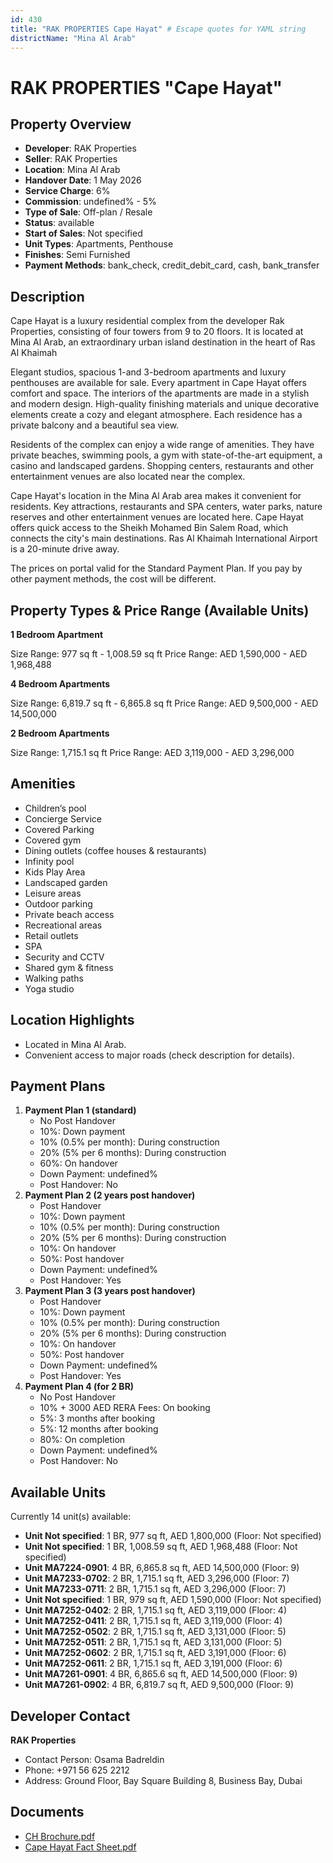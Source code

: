 ```yaml
---
id: 430
title: "RAK PROPERTIES Cape Hayat" # Escape quotes for YAML string
districtName: "Mina Al Arab"
---
```


# RAK PROPERTIES "Cape Hayat"

## Property Overview
- **Developer**: RAK Properties
- **Seller**: RAK Properties
- **Location**: Mina Al Arab
- **Handover Date**: 1 May 2026
- **Service Charge**: 6%
- **Commission**: undefined% - 5%
- **Type of Sale**: Off-plan / Resale
- **Status**: available
- **Start of Sales**: Not specified
- **Unit Types**: Apartments, Penthouse
- **Finishes**: Semi Furnished
- **Payment Methods**: bank_check, credit_debit_card, cash, bank_transfer

## Description
Cape Hayat is a luxury residential complex from the developer Rak Properties, consisting of four towers from 9 to 20 floors. It is located at Mina Al Arab, an extraordinary urban island destination in the heart of Ras Al Khaimah

Elegant studios, spacious 1-and 3-bedroom apartments and luxury penthouses are available for sale. Every apartment in Cape Hayat offers comfort and space. The interiors of the apartments are made in a stylish and modern design. High-quality finishing materials and unique decorative elements create a cozy and elegant atmosphere. Each residence has a private balcony and a beautiful sea view. 

Residents of the complex can enjoy a wide range of amenities. They have private beaches, swimming pools, a gym with state-of-the-art equipment, a casino and landscaped gardens. Shopping centers, restaurants and other entertainment venues are also located near the complex.

Cape Hayat's location in the Mina Al Arab area makes it convenient for residents. Key attractions, restaurants and SPA centers, water parks, nature reserves and other entertainment venues are located here. Cape Hayat offers quick access to the Sheikh Mohamed Bin Salem Road, which connects the city's main destinations. Ras Al Khaimah International Airport is a 20-minute drive away.

The prices on portal valid for the Standard Payment Plan. If you pay by other payment methods, the cost will be different.

## Property Types & Price Range (Available Units)
**1 Bedroom Apartment**

Size Range: 977 sq ft - 1,008.59 sq ft
Price Range: AED 1,590,000 - AED 1,968,488

**4 Bedroom Apartments**

Size Range: 6,819.7 sq ft - 6,865.8 sq ft
Price Range: AED 9,500,000 - AED 14,500,000

**2 Bedroom Apartments**

Size Range: 1,715.1 sq ft
Price Range: AED 3,119,000 - AED 3,296,000

## Amenities
- Children’s pool
- Concierge Service
- Covered Parking
- Covered gym
- Dining outlets  (coffee houses & restaurants)
- Infinity pool
- Kids Play Area
- Landscaped garden
- Leisure areas
- Outdoor parking
- Private beach access
- Recreational areas
- Retail outlets
- SPA
- Security and CCTV
- Shared gym & fitness
- Walking paths
- Yoga studio

## Location Highlights
- Located in Mina Al Arab.
- Convenient access to major roads (check description for details).

## Payment Plans
1. **Payment Plan 1 (standard)**
   - No Post Handover
   - 10%: Down payment
   - 10% (0.5% per month): During construction
   - 20% (5% per 6 months): During construction
   - 60%: On handover
   - Down Payment: undefined%
   - Post Handover: No
2. **Payment Plan 2 (2 years post handover)**
   - Post Handover
   - 10%: Down payment
   - 10% (0.5% per month): During construction
   - 20% (5% per 6 months): During construction
   - 10%: On handover
   - 50%: Post handover
   - Down Payment: undefined%
   - Post Handover: Yes
3. **Payment Plan 3 (3 years post handover)**
   - Post Handover
   - 10%: Down payment
   - 10% (0.5% per month): During construction
   - 20% (5% per 6 months): During construction
   - 10%: On handover
   - 50%: Post handover
   - Down Payment: undefined%
   - Post Handover: Yes
4. **Payment Plan 4 (for 2 BR)**
   - No Post Handover
   - 10% + 3000 AED RERA Fees: On booking
   - 5%: 3 months after booking
   - 5%: 12 months after booking
   - 80%: On completion
   - Down Payment: undefined%
   - Post Handover: No

## Available Units
Currently 14 unit(s) available:
- **Unit Not specified**: 1 BR, 977 sq ft, AED 1,800,000 (Floor: Not specified)
- **Unit Not specified**: 1 BR, 1,008.59 sq ft, AED 1,968,488 (Floor: Not specified)
- **Unit MA7224-0901**: 4 BR, 6,865.8 sq ft, AED 14,500,000 (Floor: 9)
- **Unit MA7233-0702**: 2 BR, 1,715.1 sq ft, AED 3,296,000 (Floor: 7)
- **Unit MA7233-0711**: 2 BR, 1,715.1 sq ft, AED 3,296,000 (Floor: 7)
- **Unit Not specified**: 1 BR, 979 sq ft, AED 1,590,000 (Floor: Not specified)
- **Unit MA7252-0402**: 2 BR, 1,715.1 sq ft, AED 3,119,000 (Floor: 4)
- **Unit MA7252-0411**: 2 BR, 1,715.1 sq ft, AED 3,119,000 (Floor: 4)
- **Unit MA7252-0502**: 2 BR, 1,715.1 sq ft, AED 3,131,000 (Floor: 5)
- **Unit MA7252-0511**: 2 BR, 1,715.1 sq ft, AED 3,131,000 (Floor: 5)
- **Unit MA7252-0602**: 2 BR, 1,715.1 sq ft, AED 3,191,000 (Floor: 6)
- **Unit MA7252-0611**: 2 BR, 1,715.1 sq ft, AED 3,191,000 (Floor: 6)
- **Unit MA7261-0901**: 4 BR, 6,865.6 sq ft, AED 14,500,000 (Floor: 9)
- **Unit MA7261-0902**: 4 BR, 6,819.7 sq ft, AED 9,500,000 (Floor: 9)

## Developer Contact
**RAK Properties**
- Contact Person: Osama Badreldin
- Phone: +971 56 625 2212
- Address: Ground Floor, Bay Square Building 8, Business Bay, Dubai

## Documents
- [CH Brochure.pdf](https://cdn.geniemap.net/2023/09/21/pKfjP12sPJ2Ymv5CzDntE4zzMWYSaLhFe10YdaOM.pdf)
- [Cape Hayat Fact Sheet.pdf](https://cdn.geniemap.net/2023/09/21/C8yIxvg2K8aPgBjlvVbTIJeIq3VUm7jyWm3UQwJJ.pdf)
